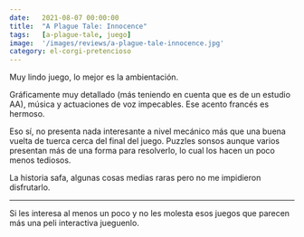 ```yaml
---
date:   2021-08-07 00:00:00
title:  "A Plague Tale: Innocence"
tags:   [a-plague-tale, juego]
image:  '/images/reviews/a-plague-tale-innocence.jpg'
category: el-corgi-pretencioso
---
```

Muy lindo juego, lo mejor es la ambientación.

Gráficamente muy detallado (más teniendo en cuenta que es de un estudio AA), música y actuaciones de voz impecables. Ese acento francés es hermoso.

Eso sí, no presenta nada interesante a nivel mecánico más que una buena vuelta de tuerca cerca del final del juego. Puzzles sonsos aunque varios presentan más de una forma para resolverlo, lo cual los hacen un poco menos tediosos.

La historia safa, algunas cosas medias raras pero no me impidieron disfrutarlo.

<hr>

Si les interesa al menos un poco y no les molesta esos juegos que parecen más una peli interactiva jueguenlo.
